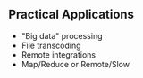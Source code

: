 ## Practical Applications

<ul>
<li class="fragment">"Big data" processing</li>
<li class="fragment">File transcoding</li>
<li class="fragment">Remote integrations</li>
<li class="fragment">Map/Reduce or Remote/Slow</li>
</ul>